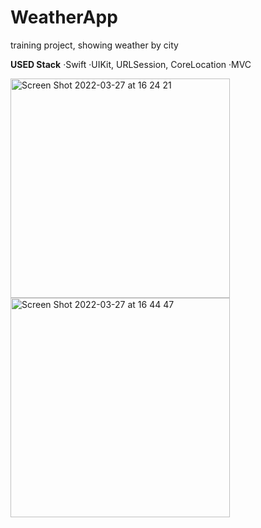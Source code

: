 # WeatherApp
training project, showing weather by city

**USED Stack**
·Swift
·UIKit, URLSession, CoreLocation
·MVC






<img width="351" alt="Screen Shot 2022-03-27 at 16 24 21" src="https://user-images.githubusercontent.com/96972423/160280191-bb991f8a-6c6c-439b-a05a-640fe99ea389.png">
<img width="351" alt="Screen Shot 2022-03-27 at 16 44 47" src="https://user-images.githubusercontent.com/96972423/160280194-cd8acb0b-4a64-4fb3-8385-51456fcf8160.png">
